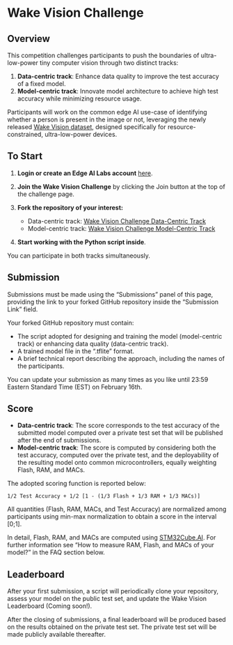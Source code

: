 # Wake Vision Challenge

## Overview

This competition challenges participants to push the boundaries of ultra-low-power tiny computer vision through two distinct tracks:

1. **Data-centric track**: Enhance data quality to improve the test accuracy of a fixed model.
2. **Model-centric track**: Innovate model architecture to achieve high test accuracy while minimizing resource usage.

Participants will work on the common edge AI use-case of identifying whether a person is present in the image or not, leveraging the newly released [Wake Vision dataset](https://wakevision.ai/), designed specifically for resource-constrained, ultra-low-power devices.

## To Start

1. **Login or create an Edge AI Labs account** [here](https://edgeai.modelnova.ai/signup?returnUrl=/challenges/details/1).

2. **Join the Wake Vision Challenge** by clicking the Join button at the top of the challenge page.

3. **Fork the repository of your interest:**
    - Data-centric track: [Wake Vision Challenge Data-Centric Track](https://github.com/harvard-edge/Wake_Vision_Challenge_Data_Centric_Track)
    - Model-centric track: [Wake Vision Challenge Model-Centric Track](https://github.com/harvard-edge/Wake_Vision_Challenge_Model_Centric_Track)

4. **Start working with the Python script inside**.

You can participate in both tracks simultaneously.

## Submission

Submissions must be made using the “Submissions” panel of this page, providing the link to your forked GitHub repository inside the “Submission Link” field.

Your forked GitHub repository must contain:

- The script adopted for designing and training the model (model-centric track) or enhancing data quality (data-centric track).
- A trained model file in the “.tflite” format.
- A brief technical report describing the approach, including the names of the participants.

You can update your submission as many times as you like until 23:59 Eastern Standard Time (EST) on February 16th.

## Score

- **Data-centric track**: The score corresponds to the test accuracy of the submitted model computed over a private test set that will be published after the end of submissions.
- **Model-centric track**: The score is computed by considering both the test accuracy, computed over the private test, and the deployability of the resulting model onto common microcontrollers, equally weighting Flash, RAM, and MACs.

The adopted scoring function is reported below:

```
1/2 Test Accuracy + 1/2 [1 - (1/3 Flash + 1/3 RAM + 1/3 MACs)]
```

All quantities (Flash, RAM, MACs, and Test Accuracy) are normalized among participants using min-max normalization to obtain a score in the interval [0;1].

In detail, Flash, RAM, and MACs are computed using [STM32Cube.AI](https://stm32ai-cs.st.com/home). For further information see “How to measure RAM, Flash, and MACs of your model?” in the FAQ section below.

## Leaderboard

After your first submission, a script will periodically clone your repository, assess your model on the public test set, and update the Wake Vision Leaderboard (Coming soon!).

After the closing of submissions, a final leaderboard will be produced based on the results obtained on the private test set. The private test set will be made publicly available thereafter.